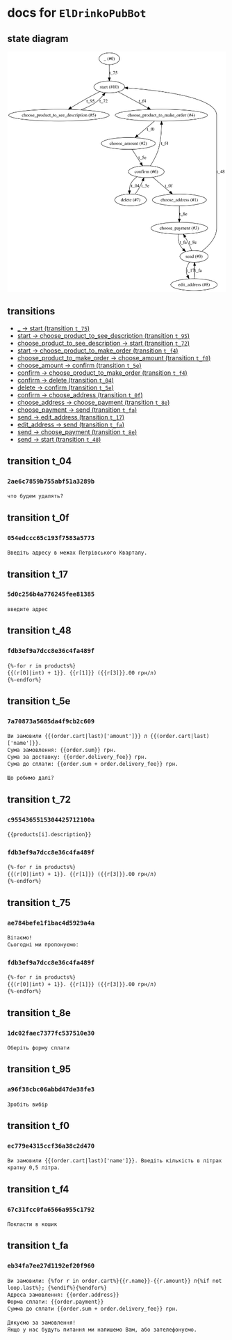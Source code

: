 # docs for `ElDrinkoPubBot`

## state diagram

![](./states.svg)

## transitions

* [_ -> start (transition `t_75`)](#transition-t_75)
* [start -> choose_product_to_see_description (transition `t_95`)](#transition-t_95)
* [choose_product_to_see_description -> start (transition `t_72`)](#transition-t_72)
* [start -> choose_product_to_make_order (transition `t_f4`)](#transition-t_f4)
* [choose_product_to_make_order -> choose_amount (transition `t_f0`)](#transition-t_f0)
* [choose_amount -> confirm (transition `t_5e`)](#transition-t_5e)
* [confirm -> choose_product_to_make_order (transition `t_f4`)](#transition-t_f4)
* [confirm -> delete (transition `t_04`)](#transition-t_04)
* [delete -> confirm (transition `t_5e`)](#transition-t_5e)
* [confirm -> choose_address (transition `t_0f`)](#transition-t_0f)
* [choose_address -> choose_payment (transition `t_8e`)](#transition-t_8e)
* [choose_payment -> send (transition `t_fa`)](#transition-t_fa)
* [send -> edit_address (transition `t_17`)](#transition-t_17)
* [edit_address -> send (transition `t_fa`)](#transition-t_fa)
* [send -> choose_payment (transition `t_8e`)](#transition-t_8e)
* [send -> start (transition `t_48`)](#transition-t_48)

## transition t_04

### `2ae6c7859b755abf51a3289b`

```
что будем удалять?

```

## transition t_0f

### `054edccc65c193f7583a5773`

```
Введіть адресу в межах Петрівського Кварталу.

```

## transition t_17

### `5d0c256b4a776245fee81385`

```
введите адрес

```

## transition t_48

### `fdb3ef9a7dcc8e36c4fa489f`

```
{%-for r in products%}
{{(r[0]|int) + 1}}. {{r[1]}} ({{r[3]}}.00 грн/л)
{%-endfor%}

```

## transition t_5e

### `7a70873a5685da4f9cb2c609`

```
Ви замовили {{(order.cart|last)['amount']}} л {{(order.cart|last)['name']}}.
Сума замовлення: {{order.sum}} грн.
Сума за доставку: {{order.delivery_fee}} грн.
Сума до сплати: {{order.sum + order.delivery_fee}} грн.

Що робимо далі?

```

## transition t_72

### `c9554365515304425712100a`

```
{{products[i].description}}

```

### `fdb3ef9a7dcc8e36c4fa489f`

```
{%-for r in products%}
{{(r[0]|int) + 1}}. {{r[1]}} ({{r[3]}}.00 грн/л)
{%-endfor%}

```

## transition t_75

### `ae784befe1f1bac4d5929a4a`

```
Вітаємо!
Сьогодні ми пропонуємо:

```

### `fdb3ef9a7dcc8e36c4fa489f`

```
{%-for r in products%}
{{(r[0]|int) + 1}}. {{r[1]}} ({{r[3]}}.00 грн/л)
{%-endfor%}

```

## transition t_8e

### `1dc02faec7377fc537510e30`

```
Оберіть форму сплати

```

## transition t_95

### `a96f38cbc06abbd47de38fe3`

```
Зробіть вибір

```

## transition t_f0

### `ec779e4315ccf36a38c2d470`

```
Ви замовили {{(order.cart|last)['name']}}. Введіть кількість в літрах кратну 0,5 літра.

```

## transition t_f4

### `67c31fcc0fa6566a955c1792`

```
Покласти в кошик

```

## transition t_fa

### `eb34fa7ee27d1192ef20f960`

```
Ви замовили: {%for r in order.cart%}{{r.name}}-{{r.amount}} л{%if not loop.last%}; {%endif%}{%endfor%}
Адреса замовлення: {{order.address}}
Форма сплати: {{order.payment}}
Сумма до сплати {{order.sum + order.delivery_fee}} грн.

Дякуємо за замовлення!
Якщо у нас будуть питання ми напишемо Вам, або зателефонуємо.

```

